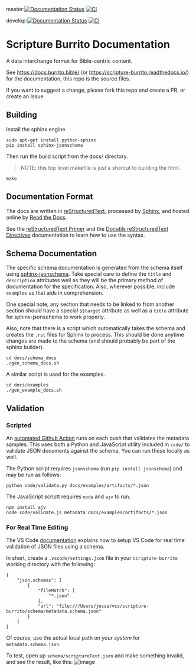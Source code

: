 master:[![Documentation Status](https://readthedocs.org/projects/scripture-burrito/badge/?version=latest)](https://docs.burrito.bible/en/latest/?badge=latest)
[![CI](https://github.com/bible-technology/scripture-burrito/workflows/CI/badge.svg?branch=master)](https://github.com/bible-technology/scripture-burrito/actions?query=branch%3Amaster)

develop:[![Documentation Status](https://readthedocs.org/projects/scripture-burrito/badge/?version=develop)](https://docs.burrito.bible/en/latest/?badge=develop)
[![CI](https://github.com/bible-technology/scripture-burrito/workflows/CI/badge.svg?branch=develop)](https://github.com/bible-technology/scripture-burrito/actions?query=branch%3Adevelop)

# Scripture Burrito Documentation

A data interchange format for Bible-centric content.
  
See https://docs.burrito.bible/ (or https://scripture-burrito.readthedocs.io/) for the documentation, this repo is the source files.

If you want to suggest a change, please fork this repo and create a PR, or create an Issue.

## Building

Install the sphinx engine

    sudo apt-get install python-sphinx
    pip install sphinx-jsonschema

Then run the build script from the docs/ directory.

> NOTE: this top level makefile is just a shorcut to building the html.

    make

## Documentation Format

The docs are written in [reStructuredText](http://www.sphinx-doc.org/en/master/rest.html), processed by [Sphinx](http://www.sphinx-doc.org/en/master/index.html), and hosted online by [Read the Docs](https://readthedocs.org/).

See the [reStructuredText Primer](http://www.sphinx-doc.org/en/master/rest.html) and the [Docutils reStructuredText Directives](http://docutils.sourceforge.net/docs/ref/rst/directives.html) documentation to learn how to use the syntax.

## Schema Documentation

The specific schema documentation is generated from the schema itself using [sphinx-jsonschema](https://sphinx-jsonschema.readthedocs.io/en/latest/). Take special care to define the `title` and `description` attributes well as they will be the primary method of documentation for the specification. Also, wherever possible, include `examples` as that aids in comprehension.

One special note, any section that needs to be linked to from another section should have a special `$$target` attribute as well as a `title` attribute for sphinx-jsonschema to work properly.

Also, note that there is a script which automatically takes the schema and creates the `.rst` files for Sphinx to process. This should be done anytime changes are made to the schema (and should probably be part of the sphinx builder).

    cd docs/schema_docs
    ./gen_schema_docs.sh

A similar script is used for the examples.

    cd docs/examples
    ./gen_example_docs.sh

## Validation

### Scripted

An [automated Github Action](https://github.com/bible-technology/scripture-burrito/blob/jag3773-patch-1/.github/workflows/main.yml) runs on each push that validates the metadata samples. This uses both a Python and JavaScript utility included in `code/` to validate JSON documents against the schema. You can run these locally as well.

The Python script requires `jsonschema` (run `pip install jsonschema`)  and may be run as follows:

    python code/validate.py docs/examples/artifacts/*.json

The JavaScript scriptt requires `node` and `ajv` to run.

    npm install ajv
    node code/validate.js metadata docs/examples/artifacts/*.json

### For Real Time Editing

The VS Code [documentation](https://code.visualstudio.com/docs/languages/json#_json-schemas-and-settings) explains how to setup VS Code for real time validation of JSON files using a schema.

In short, create a `.vscode/settings.json` file in your `scripture-burrito` working directory with the following:

```
{
    "json.schemas": [
        {
            "fileMatch": [
                "*.json"
            ],
            "url": "file:///Users/jesse/vcs/scripture-burrito/schema/metadata.schema.json"
        }
    ]
}
```

Of course, use the actual local path on *your system* for `metadata.schema.json`.

To test, open up `schema/scriptureText.json` and make something invalid, and see the result, like this:
![image](https://user-images.githubusercontent.com/194842/71215968-6ced3300-22b9-11ea-95a7-ca84de8287da.png)
